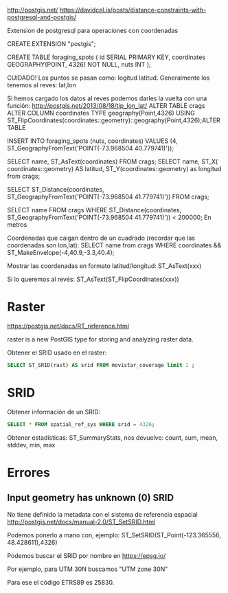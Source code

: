<http://postgis.net/>
<https://davidcel.is/posts/distance-constraints-with-postgresql-and-postgis/>

Extension de postgresql para operaciones con coordenadas

CREATE EXTENSION "postgis";

CREATE TABLE foraging_spots (
  id          SERIAL                 PRIMARY KEY,
  coordinates GEOGRAPHY(POINT, 4326) NOT NULL,
  nuts        INT
);

CUIDADO! Los puntos se pasan como: logitud latitud.
Generalmente los tenemos al reves: lat,lon

Si hemos cargado los datos al reves podemos darles la vuelta con una función:
<http://postgis.net/2013/08/18/tip_lon_lat/>
ALTER TABLE crags ALTER COLUMN coordinates TYPE geography(Point,4326) USING ST_FlipCoordinates(coordinates::geometry)::geography(Point,4326);ALTER TABLE

INSERT INTO foraging_spots (nuts, coordinates) VALUES (4, ST_GeographyFromText('POINT(-73.968504 40.779741)'));

SELECT name, ST_AsText(coordinates) FROM crags;
SELECT name, ST_X( coordinates::geometry) AS latitud, ST_Y(coordinates::geometry) as longitud from crags;

SELECT ST_Distance(coordinates, ST_GeographyFromText('POINT(-73.968504 41.779741)')) FROM crags;

SELECT name FROM crags WHERE ST_Distance(coordinates, ST_GeographyFromText('POINT(-73.968504 41.779741)')) < 200000;
En metros

Coordenadas que caigan dentro de un cuadrado (recordar que las coordenadas son lon,lat):
SELECT name from crags WHERE coordinates && ST_MakeEnvelope(-4,40.9,-3.3,40.4);

Mostrar las coordenadas en formato latitud/longitud:
ST_AsText(xxx)

Si lo queremos al revés:
ST_AsText(ST_FlipCoordinates(xxx))

# Raster

<https://postgis.net/docs/RT_reference.html>

raster is a new PostGIS type for storing and analyzing raster data.

Obtener el SRID usado en el raster:

```sql
SELECT ST_SRID(rast) AS srid FROM movistar_coverage limit 1 ;
```

# SRID

Obtener información de un SRID:

```sql
SELECT * FROM spatial_ref_sys WHERE srid = 4326;
```

Obtener estadísticas: ST_SummaryStats, nos devuelve: count, sum, mean, stddev, min, max

# Errores

## Input geometry has unknown (0) SRID

No tiene definido la metadata con el sistema de referencia espacial
<http://postgis.net/docs/manual-2.0/ST_SetSRID.html>

Podemos ponerlo a mano con, ejemplo:
ST_SetSRID(ST_Point(-123.365556, 48.428611),4326)

Podemos buscar el SRID por nombre en <https://epsg.io/>

Por ejemplo, para UTM 30N buscamos "UTM zone 30N"

Para ese el código ETRS89 es 25830.
